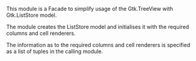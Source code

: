 This module is a Facade to simplify usage of the
Gtk.TreeView with Gtk.ListStore model.

The module creates the ListStore model and initialises it
with the required columns and cell renderers.

The information as to the required columns and cell renderers
is specified as a list of tuples in the calling module.
